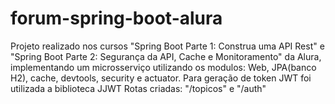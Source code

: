 # forum-spring-boot-alura
Projeto realizado nos cursos "Spring Boot Parte 1: Construa uma API Rest" e "Spring Boot Parte 2: Segurança da API, Cache e Monitoramento"
da Alura, implementando um microsserviço utilizando os modulos: Web, JPA(banco H2), cache, devtools, security e actuator. Para geração de token JWT foi utilizada a biblioteca JJWT
Rotas criadas: "/topicos" e "/auth"
